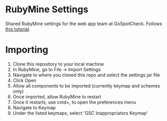 # RubyMine Settings

Shared RubyMine settings for the web app team at GoSpotCheck. Follows [this tutorial](https://www.jetbrains.com/help/ruby/2016.2/customizing-profiles.html).

# Importing

1) Clone this repository to your local machine
2) In RubyMine, go to File -> Import Settings
3) Navigate to where you cloned this repo and select the settings.jar file
4) Click Open
5) Allow all components to be imported (currently keymap and schemes only)
6) Once imported, allow RubyMine to restart
7) Once it restarts, use cmd+, to open the preferences menu
8) Navigate to Keymap
9) Under the listed keymaps, select 'GSC Inappropriators Keymap'
